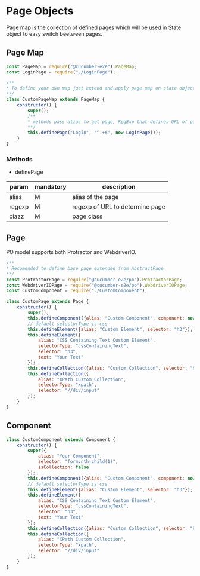 # Page Objects
Page map is the collection of defined pages which will be used in State object to easy switch beetween pages.
## Page Map
```javascript
const PageMap = require("@cucumber-e2e").PageMap;
const LoginPage = require("./LoginPage");

/**
* To define your own map just extend and apply page map on state object
**/
class CustomPageMap extends PageMap {
    constructor() {
        super();
        /**
        * methods pass alias to get page, RegExp that defines URL of page and object of Page
        **/
        this.definePage("Login", "^.+$", new LoginPage());
    }
}
```
### Methods
* definePage

| param | mandatory | description |
|--------|-----------|---------------------------------|
| alias | M | alias of the page |
| regexp | M | regexp of URL to determine page |
| clazz | M | page class |

## Page
PO model supports both Protractor and WebdriverIO.
```javascript
/**
* Recomended to define base page extended from AbstractPage
**/
const ProtractorPage = require("@cucumber-e2e/po").ProtractorPage;
const WebdriverIOPage = require("@cucumber-e2e/po").WebdriverIOPage;
const CustomComponent = require("./CustomComponent");

class CustomPage extends Page {
    constructor() {
        super();
        this.defineComponent({alias: "Custom Component", component: new CustomComponent()});
        // default selectorType is css
        this.defineElement({alias: "Custom Element", selector: "h3"});
        this.defineElement({
            alias: "CSS Containing Text Custom Element",
            selectorType: "cssContainingText",
            selector: "h3",
            text: "Your Text"
        });
        this.defineCollection({alias: "Custom Collection", selector: "h3.button"});
        this.defineCollection({
            alias: "XPath Custom Collection",
            selectorType: "xpath",
            selector: "//div/input"
        });
    }
}
```
## Component
```javascript
class CustomComponent extends Component {
    constructor() {
        super({
            alias: "Your Component",
            selector: "form:nth-child(1)",
            isCollection: false
        });
        this.defineComponent({alias: "Custom Component", component: new CustomComponent()});
        // default selectorType is css
        this.defineElement({alias: "Custom Element", selector: "h3"});
        this.defineElement({
            alias: "CSS Containing Text Custom Element",
            selectorType: "cssContainingText",
            selector: "h3",
            text: "Your Text"
        });
        this.defineCollection({alias: "Custom Collection", selector: "h3.button"});
        this.defineCollection({
            alias: "XPath Custom Collection",
            selectorType: "xpath",
            selector: "//div/input"
        });
    }
}
```

